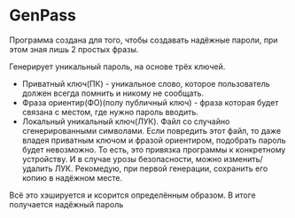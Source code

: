 # GenPass
Программа создана для того, чтобы создавать надёжные пароли, при этом зная лишь 2 простых фразы.

Генерирует уникальный пароль, на основе трёх ключей.
- Приватный ключ(ПК) - уникальное слово, которое пользователь должен всегда помнить и никому не сообщать.
- Фраза ориентир(ФО)(полу публичный ключ) - фраза которая будет связана с местом, где нужно пароль вводить.
- Локальный уникальный ключ(ЛУК). Файл со случайно сгенерированными символами. Если повредить этот файл, то даже владея приватным ключом и фразой ориентиром, подобрать пароль будет невозможно. То есть, это привязка программы к конкретному устройству. И в случае урозы безопасности, можно изменить/удалить ЛУК. Рекомедую, при первой генерации, сохранить его копию в надёжном месте.

Всё это хэшируется и ксорится определённым образом. В итоге получается надёжный пароль

